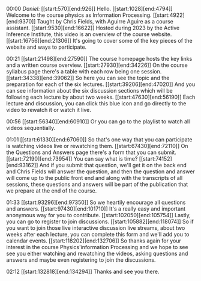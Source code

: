 
00:00 _Daniel:_
[[start:570][end:926]] Hello.
[[start:1028][end:4794]] Welcome to the course physics as Information Processing.
[[start:4922][end:9370]] Taught by Chris Fields, with Aguirre Aguire as a course assistant.
[[start:9530][end:16622]] Hosted during 2023 by the Active Inference Institute, this video is an overview of the course website.
[[start:16756][end:21306]] It's going to cover some of the key pieces of the website and ways to participate.

00:21 [[start:21498][end:27590]] The course homepage hosts the key links and a written course overview.
[[start:27930][end:34226]] On the course syllabus page there's a table with each row being one session.
[[start:34338][end:39062]] So here you can see the topic and the preparation for each of the six lectures.
[[start:39206][end:47020]] And you can see information about the six discussion sections which will be following each lecture by about two weeks.
[[start:47630][end:56190]] Each lecture and discussion, you can click this blue icon and go directly to the video to rewatch it or watch it live.

00:56 [[start:56340][end:60910]] Or you can go to the playlist to watch all videos sequentially.

01:01 [[start:61330][end:67060]] So that's one way that you can participate is watching videos live or rewatching them.
[[start:67430][end:72110]] On the Questions and Answers page there's a form that you can submit.
[[start:72190][end:73954]] You can say what is time?
[[start:74152][end:93162]] And if you submit that question, we'll get it on the back end and Chris Fields will answer the question, and then the question and answer will come up to the public front end and along with the transcripts of all sessions, these questions and answers will be part of the publication that we prepare at the end of the course.

01:33 [[start:93296][end:97350]] So we heartily encourage all questions and answers.
[[start:97430][end:101710]] It's a really easy and important anonymous way for you to contribute.
[[start:102050][end:105754]] Lastly, you can go to register to join discussions.
[[start:105882][end:118074]] So if you want to join those live interactive discussion live streams, about two weeks after each lecture, you can complete this form and we'll add you to calendar events.
[[start:118202][end:132706]] So thanks again for your interest in the course Physics'information Processing and we hope to see see you either watching and rewatching the videos, asking questions and answers and maybe even registering to join the discussions.

02:12 [[start:132818][end:134294]] Thanks and see you there.
